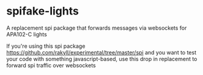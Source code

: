 # spifake-lights

A replacement spi package that forwards messages via websockets for APA102-C lights

If you're using this spi package https://github.com/rakyll/experimental/tree/master/spi and you want to test your code with something javascript-based, use this drop in replacement to forward spi traffic over websockets
